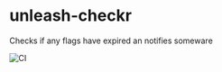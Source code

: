 # unleash-checkr

Checks if any flags have expired an notifies someware

![CI](https://github.com/wesleimp/unleash-checkr/workflows/CI/badge.svg)
